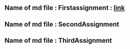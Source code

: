 ## Name of md file : Firstassignment  : [link](./[bashscriptassignment.md](https://github.com/thaymieh/altschool-cloud/blob/728d0084f25b57425c82b23b86a50e7e01c1bcbb/FirstAssignment.md)https://github.com/thaymieh/altschool-cloud/blob/728d0084f25b57425c82b23b86a50e7e01c1bcbb/FirstAssignment.md)



## Name of md file : SecondAssignment




## Name of md file : ThirdAssignment

